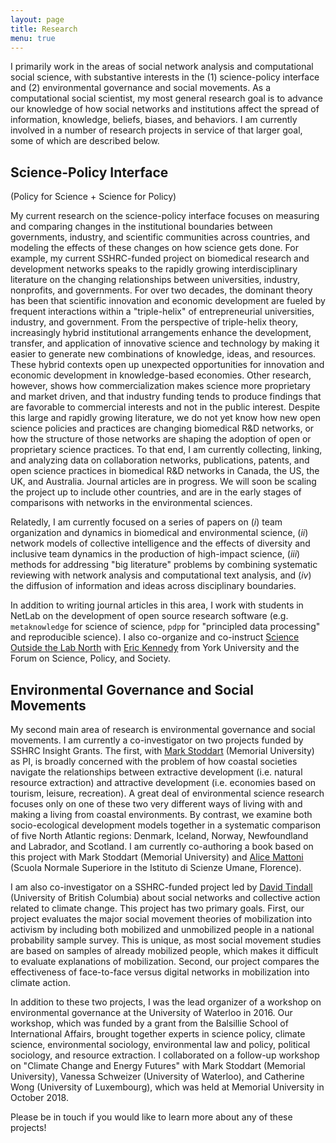 ```yaml
---
layout: page
title: Research
menu: true
---
```


I primarily work in the areas of social network analysis and computational social science, with substantive interests in the (1) science-policy interface and (2) environmental governance and social movements. As a computational social scientist, my most general research goal is to advance our knowledge of how social networks and institutions affect the spread of information, knowledge, beliefs, biases, and behaviors. I am currently involved in a number of research projects in service of that larger goal, some of which are described below.

## Science-Policy Interface

(Policy for Science + Science for Policy)

My current research on the science-policy interface focuses on measuring and comparing changes in the institutional boundaries between governments, industry, and scientific communities across countries, and modeling the effects of these changes on how science gets done. For example, my current SSHRC-funded project on biomedical research and development networks speaks to the rapidly growing interdisciplinary literature on the changing relationships between universities, industry, nonprofits, and governments. For over two decades, the dominant theory has been that scientific innovation and economic development are fueled by frequent interactions within a "triple-helix" of entrepreneurial universities, industry, and government. From the perspective of triple-helix theory, increasingly hybrid institutional arrangements enhance the development, transfer, and application of innovative science and technology by making it easier to generate new combinations of knowledge, ideas, and resources. These hybrid contexts open up unexpected opportunities for innovation and economic development in knowledge-based economies. Other research, however, shows how commercialization makes science more proprietary and market driven, and that industry funding tends to produce findings that are favorable to commercial interests and not in the public interest. Despite this large and rapidly growing literature, we do not yet know how new open science policies and practices are changing biomedical R&D networks, or how the structure of those networks are shaping the adoption of open or proprietary science practices. To that end, I am currently collecting, linking, and analyzing data on collaboration networks, publications, patents, and open science practices in biomedical R&D networks in Canada, the US, the UK, and Australia. Journal articles are in progress. We will soon be scaling the project up to include other countries, and are in the early stages of comparisons with networks in the environmental sciences.

Relatedly, I am currently focused on a series of papers on (*i*) team organization and dynamics in biomedical and environmental science, (*ii*) network models of collective intelligence and the effects of diversity and inclusive team dynamics in the production of high-impact science, (*iii*) methods for addressing "big literature" problems by combining systematic reviewing with network analysis and computational text analysis, and (*iv*) the diffusion of information and ideas across disciplinary boundaries.

In addition to writing journal articles in this area, I work with students in NetLab on the development of open source research software (e.g. `metaknowledge` for science of science, `pdpp` for "principled data processing" and reproducible science). I also co-organize and co-instruct [Science Outside the Lab North](http://www.sotlnorth.ca) with [Eric Kennedy](https://profiles.laps.yorku.ca/profiles/ebk/) from York University and the Forum on Science, Policy, and Society.

## Environmental Governance and Social Movements

My second main area of research is environmental governance and social movements. I am currently a co-investigator on two projects funded by SSHRC Insight Grants. The first, with [Mark Stoddart](https://www.mun.ca/soc/people/faculty-profiles/mark-c-j-stoddart.php) (Memorial University) as PI, is broadly concerned with the problem of how coastal societies navigate the relationships between extractive development (i.e. natural resource extraction) and attractive development (i.e. economies based on tourism, leisure, recreation). A great deal of environmental science research focuses only on one of these two very different ways of living with and making a living from coastal environments. By contrast, we examine both socio-ecological development models together in a systematic comparison of five North Atlantic regions: Denmark, Iceland, Norway, Newfoundland and Labrador, and Scotland. I am currently co-authoring a book based on this project with Mark Stoddart (Memorial University) and [Alice Mattoni](http://www.alicemattoni.com) (Scuola Normale Superiore in the Istituto di Scienze Umane, Florence).

I am also co-investigator on a SSHRC-funded project led by [David Tindall](https://soci.ubc.ca/persons/david-tindall/) (University of British Columbia) about social networks and collective action related to climate change. This project has two primary goals. First, our project evaluates the major social movement theories of mobilization into activism by including both mobilized and unmobilized people in a national probability sample survey. This is unique, as most social movement studies are based on samples of already mobilized people, which makes it difficult to evaluate explanations of mobilization. Second, our project compares the effectiveness of face-to-face versus digital networks in mobilization into climate action.

In addition to these two projects, I was the lead organizer of a workshop on environmental governance at the University of Waterloo in 2016. Our workshop, which was funded by a grant from the Balsillie School of International Affairs, brought together experts in science policy, climate science, environmental sociology, environmental law and policy, political sociology, and resource extraction. I collaborated on a follow-up workshop on "Climate Change and Energy Futures" with Mark Stoddart (Memorial University), Vanessa Schweizer (University of Waterloo), and Catherine Wong (University of Luxembourg), which was held at Memorial University in October 2018.

Please be in touch if you would like to learn more about any of these projects!
